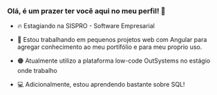 ### Olá, é um prazer ter você aqui no meu perfil! 👋 ###


- 🔥 Estagiando na SISPRO - Software Empresarial

- 💠 Estou trabalhando em pequenos projetos web com Angular para agregar conhecimento ao meu portifólio e para meu proprio uso.

- 🟠 Atualmente utilizo a plataforma low-code OutSystems no estágio onde trabalho

- 💻 Adicionalmente, estou aprendendo bastante sobre SQL!

